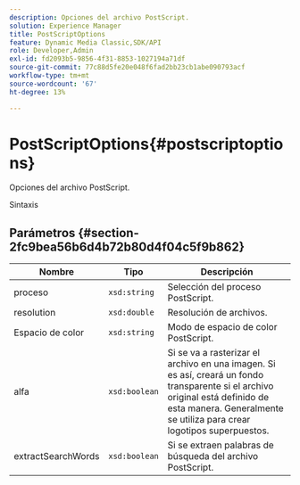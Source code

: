 ```yaml
---
description: Opciones del archivo PostScript.
solution: Experience Manager
title: PostScriptOptions
feature: Dynamic Media Classic,SDK/API
role: Developer,Admin
exl-id: fd2093b5-9856-4f31-8853-1027194a71df
source-git-commit: 77c88d5fe20e048f6fad2bb23cb1abe090793acf
workflow-type: tm+mt
source-wordcount: '67'
ht-degree: 13%

---
```


# PostScriptOptions{#postscriptoptions}

Opciones del archivo PostScript.

Sintaxis

## Parámetros {#section-2fc9bea56b6d4b72b80d4f04c5f9b862}

| Nombre | Tipo | Descripción |
|---|---|---|
| proceso | `xsd:string` | Selección del proceso PostScript. |
| resolution | `xsd:double` | Resolución de archivos. |
| Espacio de color | `xsd:string` | Modo de espacio de color PostScript. |
| alfa | `xsd:boolean` | Si se va a rasterizar el archivo en una imagen. Si es así, creará un fondo transparente si el archivo original está definido de esta manera. Generalmente se utiliza para crear logotipos superpuestos. |
| extractSearchWords | `xsd:boolean` | Si se extraen palabras de búsqueda del archivo PostScript. |
